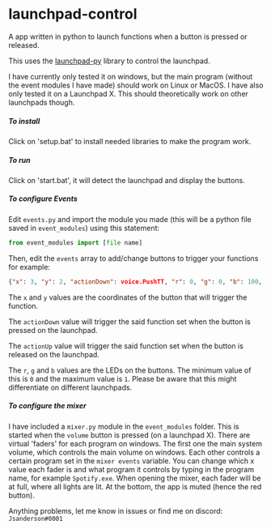 # launchpad-control

A app written in python to launch functions when a button is pressed or released.

This uses the [launchpad-py](https://github.com/FMMT666/launchpad.py) library to control the launchpad.

I have currently only tested it on windows, but the main program (without the event modules I have made) should work on Linux or MacOS. I have also only tested it on a Launchpad X. This should theoretically work on other launchpads though.



##### To install

Click on 'setup.bat' to install needed libraries to make the program work.



##### To run

Click on 'start.bat', it will detect the launchpad and display the buttons.



##### To configure Events

Edit `events.py` and import the module you made (this will be a python file saved in `event_modules`) using this statement:

```python
from event_modules import [file name]
```

Then, edit the `events` array to add/change buttons to trigger your functions for example:

```json
{"x": 3, "y": 2, "actionDown": voice.PushTT, "r": 0, "g": 0, "b": 100, "actionUp": voice.PushTToff},
```

The `x` and `y` values are the coordinates of the button that will trigger the function.

The `actionDown` value will trigger the said function set when the button is pressed on the launchpad.

The `actionUp` value will trigger the said function set when the button is released on the launchpad.

The `r`, `g` and `b` values are the LEDs on the buttons. The minimum value of this is `0` and the maximum value is `1`. Please be aware that this might differentiate on different launchpads.



##### To configure the mixer

I have included a `mixer.py` module in the `event_modules` folder. This is started when the `volume` button is pressed (on a launchpad X). There are virtual 'faders' for each program on windows. The first one the main system volume, which controls the main volume on windows. Each other controls a certain program set in the `mixer events` variable. You can change which x value each fader is and what program it controls by typing in the program name, for example `Spotify.exe`. When opening the mixer, each fader will be at full, where all lights are lit. At the bottom, the app is muted (hence the red button).



Anything problems, let me know in issues or find me on discord: `Jsanderson#0001`